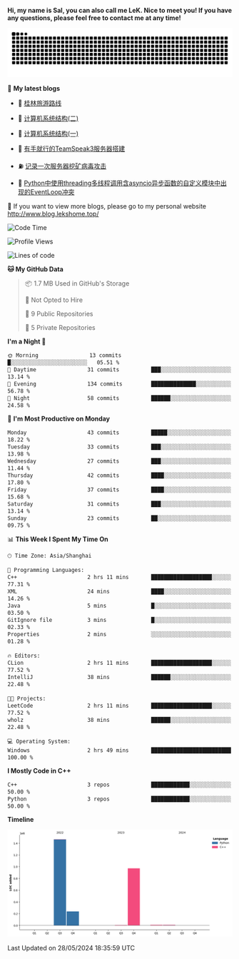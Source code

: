 **Hi, my name is Sal, you can also call me LeK. Nice to meet you! If you have any questions, please feel free to contact me at any time!**

![snake](https://raw.githubusercontent.com/LeKZzzz/LeKZzzz/output/github-contribution-grid-snake.svg)


👀 **My latest blogs**
<!-- BLOG-POST-LIST:START -->
- 🫣 [桂林旅游路线](http://www.blog.lekshome.top/2024/04/28/gui-lin-lu-you-lu-xian/) 

- 🧐 [计算机系统结构&lpar;二&rpar;](http://www.blog.lekshome.top/2024/04/21/ji-suan-ji-xi-tong-jie-gou-er/) 

- 🤖 [计算机系统结构&lpar;一&rpar;](http://www.blog.lekshome.top/2024/04/07/ji-suan-ji-xi-tong-jie-gou-yi/) 

- 📝 [有手就行的TeamSpeak3服务器搭建](http://www.blog.lekshome.top/2024/03/08/teamspeak3-fu-wu-qi-da-jian/) 

- ⛽️ [记录一次服务器挖矿病毒攻击](http://www.blog.lekshome.top/2024/03/08/ji-lu-yi-ci-fu-wu-qi-wa-kuang-bing-du-gong-ji/) 

- 🦣 [Python中使用threading多线程调用含asyncio异步函数的自定义模块中出现的EventLoop冲突](http://www.blog.lekshome.top/2024/03/07/python-zhong-shi-yong-threading-duo-xian-cheng-diao-yong-han-asyncio-yi-bu-han-shu-de-zi-ding-yi-mo-kuai-zhong-chu-xian-de-eventloop-chong-tu/) 
<!-- BLOG-POST-LIST:END -->

🥰 If you want to view more blogs, please go to my personal website http://www.blog.lekshome.top/


<!--START_SECTION:waka-->
![Code Time](http://img.shields.io/badge/Code%20Time-244%20hrs%2025%20mins-blue)

![Profile Views](http://img.shields.io/badge/Profile%20Views-4-blue)

![Lines of code](https://img.shields.io/badge/From%20Hello%20World%20I%27ve%20Written-2.7%20million%20lines%20of%20code-blue)

**🐱 My GitHub Data** 

> 📦 1.7 MB Used in GitHub's Storage 
 > 
> 🚫 Not Opted to Hire
 > 
> 📜 9 Public Repositories 
 > 
> 🔑 5 Private Repositories 
 > 
**I'm a Night 🦉** 

```text
🌞 Morning                13 commits          █░░░░░░░░░░░░░░░░░░░░░░░░   05.51 % 
🌆 Daytime                31 commits          ███░░░░░░░░░░░░░░░░░░░░░░   13.14 % 
🌃 Evening                134 commits         ██████████████░░░░░░░░░░░   56.78 % 
🌙 Night                  58 commits          ██████░░░░░░░░░░░░░░░░░░░   24.58 % 
```
📅 **I'm Most Productive on Monday** 

```text
Monday                   43 commits          █████░░░░░░░░░░░░░░░░░░░░   18.22 % 
Tuesday                  33 commits          ███░░░░░░░░░░░░░░░░░░░░░░   13.98 % 
Wednesday                27 commits          ███░░░░░░░░░░░░░░░░░░░░░░   11.44 % 
Thursday                 42 commits          ████░░░░░░░░░░░░░░░░░░░░░   17.80 % 
Friday                   37 commits          ████░░░░░░░░░░░░░░░░░░░░░   15.68 % 
Saturday                 31 commits          ███░░░░░░░░░░░░░░░░░░░░░░   13.14 % 
Sunday                   23 commits          ██░░░░░░░░░░░░░░░░░░░░░░░   09.75 % 
```


📊 **This Week I Spent My Time On** 

```text
🕑︎ Time Zone: Asia/Shanghai

💬 Programming Languages: 
C++                      2 hrs 11 mins       ███████████████████░░░░░░   77.31 % 
XML                      24 mins             ████░░░░░░░░░░░░░░░░░░░░░   14.26 % 
Java                     5 mins              █░░░░░░░░░░░░░░░░░░░░░░░░   03.50 % 
GitIgnore file           3 mins              █░░░░░░░░░░░░░░░░░░░░░░░░   02.33 % 
Properties               2 mins              ░░░░░░░░░░░░░░░░░░░░░░░░░   01.28 % 

🔥 Editors: 
CLion                    2 hrs 11 mins       ███████████████████░░░░░░   77.52 % 
IntelliJ                 38 mins             ██████░░░░░░░░░░░░░░░░░░░   22.48 % 

🐱‍💻 Projects: 
LeetCode                 2 hrs 11 mins       ███████████████████░░░░░░   77.52 % 
wholz                    38 mins             ██████░░░░░░░░░░░░░░░░░░░   22.48 % 

💻 Operating System: 
Windows                  2 hrs 49 mins       █████████████████████████   100.00 % 
```

**I Mostly Code in C++** 

```text
C++                      3 repos             ████████████░░░░░░░░░░░░░   50.00 % 
Python                   3 repos             ████████████░░░░░░░░░░░░░   50.00 % 
```



**Timeline**

![Lines of Code chart](https://raw.githubusercontent.com/LeKZzzz/LeKZzzz/master/assets/bar_graph.png)


 Last Updated on 28/05/2024 18:35:59 UTC
<!--END_SECTION:waka-->

